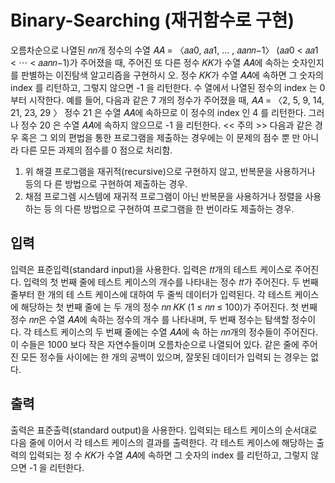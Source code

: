 # Binary-Searching (재귀함수로 구현)
오름차순으로 나열된 𝑛𝑛개 정수의 수열 𝐴𝐴 = 〈𝑎𝑎0, 𝑎𝑎1, … , 𝑎𝑎𝑛𝑛−1〉 (𝑎𝑎0 < 𝑎𝑎1 < ⋯ < 𝑎𝑎𝑛𝑛−1)가 주어졌을 때,
주어진 또 다른 정수 𝐾𝐾가 수열 𝐴𝐴에 속하는 숫자인지를 판별하는 이진탐색 알고리즘을 구현하시
오. 정수 𝐾𝐾가 수열 𝐴𝐴에 속하면 그 숫자의 index 를 리턴하고, 그렇지 않으면 -1 을 리턴한다. 수
열에서 나열된 정수의 index 는 0 부터 시작한다.
예를 들어, 다음과 같은 7 개의 정수가 주어졌을 때,
𝐴𝐴 = 〈2, 5, 9, 14, 21, 23, 29 〉
정수 21 은 수열 𝐴𝐴에 속하므로 이 정수의 index 인 4 를 리턴한다. 그러나 정수 20 은 수열 𝐴𝐴에
속하지 않으므로 -1 을 리턴한다.
<< 주의 >>
다음과 같은 경우 혹은 그 외의 편법을 통한 프로그램을 제출하는 경우에는 이 문제의 점수 뿐
만 아니라 다른 모든 과제의 점수를 0 점으로 처리함.
1. 위 해결 프로그램을 재귀적(recursive)으로 구현하지 않고, 반복문을 사용하거나 등의 다
른 방법으로 구현하여 제출하는 경우.
2. 채점 프로그렘 시스템에 재귀적 프로그램이 아닌 반복문을 사용하거나 정렬을 사용하는 등
의 다른 방법으로 구현하여 프로그램을 한 번이라도 제출하는 경우.
## 입력
입력은 표준입력(standard input)을 사용한다. 입력은 𝑡𝑡개의 테스트 케이스로 주어진다. 입력의
첫 번째 줄에 테스트 케이스의 개수를 나타내는 정수 𝑡𝑡가 주어진다. 두 번째 줄부터 한 개의 테
스트 케이스에 대하여 두 줄씩 데이터가 입력된다. 각 테스트 케이스에 해당하는 첫 번째 줄에
는 두 개의 정수 𝑛𝑛 𝐾𝐾 (1 ≤ 𝑛𝑛 ≤ 100)가 주어진다. 첫 번째 정수 𝑛𝑛은 수열 𝐴𝐴에 속하는 정수의 개수
를 나타내며, 두 번째 정수는 탐색할 정수이다. 각 테스트 케이스의 두 번째 줄에는 수열 𝐴𝐴에 속
하는 𝑛𝑛개의 정수들이 주어진다. 이 수들은 1000 보다 작은 자연수들이며 오름차순으로 나열되어
있다. 같은 줄에 주어진 모든 정수들 사이에는 한 개의 공백이 있으며, 잘못된 데이터가 입력되
는 경우는 없다.
## 출력
출력은 표준출력(standard output)을 사용한다. 입력되는 테스트 케이스의 순서대로 다음 줄에 이어서 각 테스트 케이스의 결과를 출력한다. 각 테스트 케이스에 해당하는 출력의 입력되는 정
수 𝐾𝐾가 수열 𝐴𝐴에 속하면 그 숫자의 index 를 리턴하고, 그렇지 않으면 -1 을 리턴한다.
